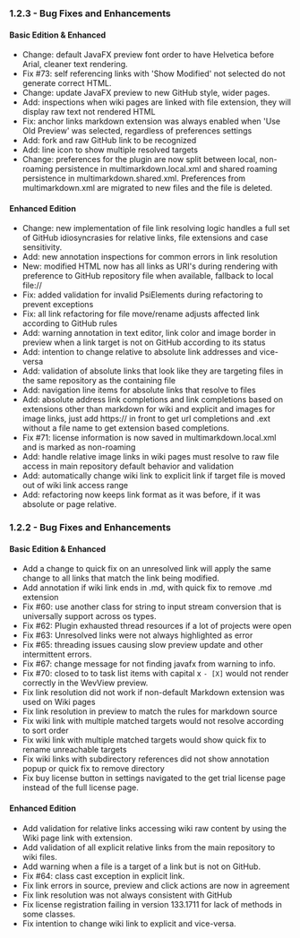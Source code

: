 ### 1.2.3 - Bug Fixes and Enhancements

#### Basic Edition & Enhanced

- Change: default JavaFX preview font order to have Helvetica before Arial, cleaner text rendering. 
- Fix #73: self referencing links with 'Show Modified' not selected do not generate correct HTML.
- Change: update JavaFX preview to new GitHub style, wider pages.
- Add: inspections when wiki pages are linked with file extension, they will display raw text not rendered HTML
- Fix: anchor links markdown extension was always enabled when 'Use Old Preview' was selected, regardless of preferences settings
- Add: fork and raw GitHub link to be recognized
- Add: line icon to show multiple resolved targets
- Change: preferences for the plugin are now split between local, non-roaming persistence in multimarkdown.local.xml and shared roaming persistence in multimarkdown.shared.xml. Preferences from multimarkdown.xml are migrated to new files and the file is deleted. 

#### Enhanced Edition

- Change: new implementation of file link resolving logic handles a full set of GitHub idiosyncrasies for relative links, file extensions and case sensitivity.
- Add: new annotation inspections for common errors in link resolution
- New: modified HTML now has all links as URI's during rendering with preference to GitHub repository file when available, fallback to local file://
- Fix: added validation for invalid PsiElements during refactoring to prevent exceptions
- Fix: all link refactoring for file move/rename adjusts affected link according to GitHub rules
- Add: warning annotation in text editor, link color and image border in preview when a link target is not on GitHub according to its status
- Add: intention to change relative to absolute link addresses and vice-versa
- Add: validation of absolute links that look like they are targeting files in the same repository as the containing file 
- Add: navigation line items for absolute links that resolve to files
- Add: absolute address link completions and link completions based on extensions other than markdown for wiki and explicit and images for image links, just add https:// in front to get url completions and .ext without a file name to get extension based completions.  
- Fix #71: license information is now saved in multimarkdown.local.xml and is marked as non-roaming 
- Add: handle relative image links in wiki pages must resolve to raw file access in main repository default behavior and validation  
- Add: automatically change wiki link to explicit link if target file is moved out of wiki link access range
- Add: refactoring now keeps link format as it was before, if it was absolute or page relative.

### 1.2.2 - Bug Fixes and Enhancements

#### Basic Edition & Enhanced

- Add a change to quick fix on an unresolved link will apply the same change to all links that match the link being modified. 
- Add annotation if wiki link ends in .md, with quick fix to remove .md extension  
- Fix #60: use another class for string to input stream conversion that is universally support across os types.
- Fix #62: Plugin exhausted thread resources if a lot of projects were open 
- Fix #63: Unresolved links were not always highlighted as error
- Fix #65: threading issues causing slow preview update and other intermittent errors.
- Fix #67: change message for not finding javafx from warning to info.
- Fix #70: closed to to task list items with capital x `- [X]` would not render correctly in the WevView preview.
- Fix link resolution did not work if non-default Markdown extension was used on Wiki pages  
- Fix link resolution in preview to match the rules for markdown source
- Fix wiki link with multiple matched targets would not resolve according to sort order 
- Fix wiki link with multiple matched targets would show quick fix to rename unreachable targets
- Fix wiki links with subdirectory references did not show annotation popup or quick fix to remove directory 
- Fix buy license button in settings navigated to the get trial license page instead of the full license page.

#### Enhanced Edition

- Add validation for relative links accessing wiki raw content by using the Wiki page link with extension.
- Add validation of all explicit relative links from the main repository to wiki files. 
- Add warning when a file is a target of a link but is not on GitHub. 
- Fix #64: class cast exception in explicit link.
- Fix link errors in source, preview and click actions are now in agreement  
- Fix link resolution was not always consistent with GitHub  
- Fix license registration failing in version 133.1711 for lack of methods in some classes.  
- Fix intention to change wiki link to explicit and vice-versa. 
